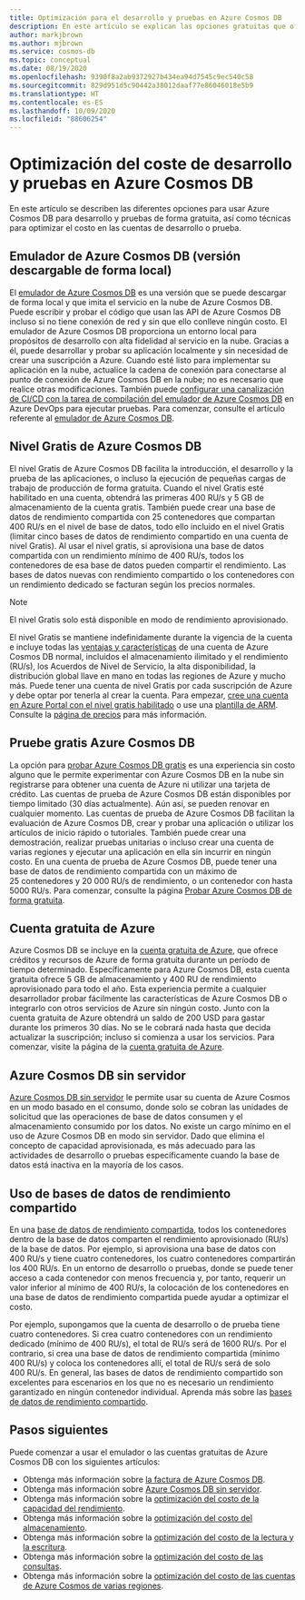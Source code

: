 ```yaml
---
title: Optimización para el desarrollo y pruebas en Azure Cosmos DB
description: En este artículo se explican las opciones gratuitas que ofrece Azure Cosmos DB para el desarrollo y pruebas del servicio.
author: markjbrown
ms.author: mjbrown
ms.service: cosmos-db
ms.topic: conceptual
ms.date: 08/19/2020
ms.openlocfilehash: 9390f8a2ab9372927b434ea94d7545c9ec540c58
ms.sourcegitcommit: 829d951d5c90442a38012daaf77e86046018e5b9
ms.translationtype: HT
ms.contentlocale: es-ES
ms.lasthandoff: 10/09/2020
ms.locfileid: "88606254"
---
```

# <a name="optimize-development-and-testing-cost-in-azure-cosmos-db"></a>Optimización del coste de desarrollo y pruebas en Azure Cosmos DB

En este artículo se describen las diferentes opciones para usar Azure Cosmos DB para desarrollo y pruebas de forma gratuita, así como técnicas para optimizar el costo en las cuentas de desarrollo o prueba.

## <a name="azure-cosmos-db-emulator-locally-downloadable-version"></a>Emulador de Azure Cosmos DB (versión descargable de forma local)

El [emulador de Azure Cosmos DB](local-emulator.md) es una versión que se puede descargar de forma local y que imita el servicio en la nube de Azure Cosmos DB. Puede escribir y probar el código que usan las API de Azure Cosmos DB incluso si no tiene conexión de red y sin que ello conlleve ningún costo. El emulador de Azure Cosmos DB proporciona un entorno local para propósitos de desarrollo con alta fidelidad al servicio en la nube. Gracias a él, puede desarrollar y probar su aplicación localmente y sin necesidad de crear una suscripción a Azure. Cuando esté listo para implementar su aplicación en la nube, actualice la cadena de conexión para conectarse al punto de conexión de Azure Cosmos DB en la nube; no es necesario que realice otras modificaciones. También puede [configurar una canalización de CI/CD con la tarea de compilación del emulador de Azure Cosmos DB](tutorial-setup-ci-cd.md) en Azure DevOps para ejecutar pruebas. Para comenzar, consulte el artículo referente al [emulador de Azure Cosmos DB](local-emulator.md).

## <a name="azure-cosmos-db-free-tier"></a>Nivel Gratis de Azure Cosmos DB

El nivel Gratis de Azure Cosmos DB facilita la introducción, el desarrollo y la prueba de las aplicaciones, o incluso la ejecución de pequeñas cargas de trabajo de producción de forma gratuita. Cuando el nivel Gratis esté habilitado en una cuenta, obtendrá las primeras 400 RU/s y 5 GB de almacenamiento de la cuenta gratis. También puede crear una base de datos de rendimiento compartida con 25 contenedores que compartan 400 RU/s en el nivel de base de datos, todo ello incluido en el nivel Gratis (limitar cinco bases de datos de rendimiento compartido en una cuenta de nivel Gratis). Al usar el nivel gratis, si aprovisiona una base de datos compartida con un rendimiento mínimo de 400 RU/s, todos los contenedores de esa base de datos pueden compartir el rendimiento. Las bases de datos nuevas con rendimiento compartido o los contenedores con un rendimiento dedicado se facturan según los precios normales.

> [!NOTE]
> El nivel Gratis solo está disponible en modo de rendimiento aprovisionado.

El nivel Gratis se mantiene indefinidamente durante la vigencia de la cuenta e incluye todas las [ventajas y características](introduction.md#key-benefits) de una cuenta de Azure Cosmos DB normal, incluidos el almacenamiento ilimitado y el rendimiento (RU/s), los Acuerdos de Nivel de Servicio, la alta disponibilidad, la distribución global llave en mano en todas las regiones de Azure y mucho más. Puede tener una cuenta de nivel Gratis por cada suscripción de Azure y debe optar por tenerla al crear la cuenta. Para empezar, [cree una cuenta en Azure Portal con el nivel gratis habilitado](create-cosmosdb-resources-portal.md) o use una [plantilla de ARM](manage-sql-with-resource-manager.md#free-tier). Consulte la [página de precios](https://azure.microsoft.com/pricing/details/cosmos-db/) para más información.

## <a name="try-azure-cosmos-db-for-free"></a>Pruebe gratis Azure Cosmos DB

La opción para [probar Azure Cosmos DB gratis](https://azure.microsoft.com/try/cosmosdb/) es una experiencia sin costo alguno que le permite experimentar con Azure Cosmos DB en la nube sin registrarse para obtener una cuenta de Azure ni utilizar una tarjeta de crédito. Las cuentas de prueba de Azure Cosmos DB están disponibles por tiempo limitado (30 días actualmente). Aún así, se pueden renovar en cualquier momento. Las cuentas de prueba de Azure Cosmos DB facilitan la evaluación de Azure Cosmos DB, crear y probar una aplicación o utilizar los artículos de inicio rápido o tutoriales. También puede crear una demostración, realizar pruebas unitarias o incluso crear una cuenta de varias regiones y ejecutar una aplicación en ella sin incurrir en ningún costo. En una cuenta de prueba de Azure Cosmos DB, puede tener una base de datos de rendimiento compartida con un máximo de 25 contenedores y 20 000 RU/s de rendimiento, o un contenedor con hasta 5000 RU/s. Para comenzar, consulte la página [Probar Azure Cosmos DB de forma gratuita](https://azure.microsoft.com/try/cosmosdb/).

## <a name="azure-free-account"></a>Cuenta gratuita de Azure

Azure Cosmos DB se incluye en la [cuenta gratuita de Azure](https://azure.microsoft.com/free), que ofrece créditos y recursos de Azure de forma gratuita durante un período de tiempo determinado. Específicamente para Azure Cosmos DB, esta cuenta gratuita ofrece 5 GB de almacenamiento y 400 RU de rendimiento aprovisionado para todo el año. Esta experiencia permite a cualquier desarrollador probar fácilmente las características de Azure Cosmos DB o integrarlo con otros servicios de Azure sin ningún costo. Junto con la cuenta gratuita de Azure obtendrá un saldo de 200 USD para gastar durante los primeros 30 días. No se le cobrará nada hasta que decida actualizar la suscripción; incluso si comienza a usar los servicios. Para comenzar, visite la página de la [cuenta gratuita de Azure](https://azure.microsoft.com/free).

## <a name="azure-cosmos-db-serverless"></a>Azure Cosmos DB sin servidor

[Azure Cosmos DB sin servidor](serverless.md) le permite usar su cuenta de Azure Cosmos en un modo basado en el consumo, donde solo se cobran las unidades de solicitud que las operaciones de base de datos consumen y el almacenamiento consumido por los datos. No existe un cargo mínimo en el uso de Azure Cosmos DB en modo sin servidor. Dado que elimina el concepto de capacidad aprovisionada, es más adecuado para las actividades de desarrollo o pruebas específicamente cuando la base de datos está inactiva en la mayoría de los casos.

## <a name="use-shared-throughput-databases"></a>Uso de bases de datos de rendimiento compartido

En una [base de datos de rendimiento compartida](set-throughput.md#set-throughput-on-a-database), todos los contenedores dentro de la base de datos comparten el rendimiento aprovisionado (RU/s) de la base de datos. Por ejemplo, si aprovisiona una base de datos con 400 RU/s y tiene cuatro contenedores, los cuatro contenedores compartirán los 400 RU/s. En un entorno de desarrollo o pruebas, donde se puede tener acceso a cada contenedor con menos frecuencia y, por tanto, requerir un valor inferior al mínimo de 400 RU/s, la colocación de los contenedores en una base de datos de rendimiento compartida puede ayudar a optimizar el costo.

Por ejemplo, supongamos que la cuenta de desarrollo o de prueba tiene cuatro contenedores. Si crea cuatro contenedores con un rendimiento dedicado (mínimo de 400 RU/s), el total de RU/s será de 1600 RU/s. Por el contrario, si crea una base de datos de rendimiento compartida (mínimo 400 RU/s) y coloca los contenedores allí, el total de RU/s será de solo 400 RU/s. En general, las bases de datos de rendimiento compartido son excelentes para escenarios en los que no es necesario un rendimiento garantizado en ningún contenedor individual.  Aprenda más sobre las [bases de datos de rendimiento compartido](set-throughput.md#set-throughput-on-a-database).

## <a name="next-steps"></a>Pasos siguientes

Puede comenzar a usar el emulador o las cuentas gratuitas de Azure Cosmos DB con los siguientes artículos:

* Obtenga más información sobre [la factura de Azure Cosmos DB](understand-your-bill.md).
* Obtenga más información sobre [Azure Cosmos DB sin servidor](serverless.md).
* Obtenga más información sobre la [optimización del costo de la capacidad del rendimiento](optimize-cost-throughput.md).
* Obtenga más información sobre la [optimización del costo del almacenamiento](optimize-cost-storage.md).
* Obtenga más información sobre la [optimización del costo de la lectura y la escritura](optimize-cost-reads-writes.md).
* Obtenga más información sobre la [optimización del costo de las consultas](optimize-cost-queries.md).
* Obtenga más información sobre la [optimización del costo de las cuentas de Azure Cosmos de varias regiones](optimize-cost-regions.md).
